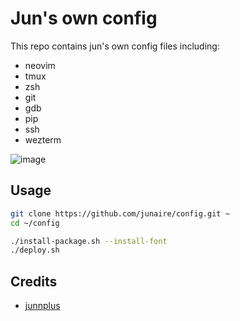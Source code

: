 # Jun's own config

This repo contains jun's own config files including:
- neovim
- tmux
- zsh
- git
- gdb
- pip
- ssh
- wezterm

![image](https://user-images.githubusercontent.com/77525145/182197836-68cae4bf-42d7-42e9-a97f-f1d8ace5d20b.png)

## Usage

```bash
git clone https://github.com/junaire/config.git ~
cd ~/config

./install-package.sh --install-font
./deploy.sh
```
## Credits

* [junnplus](https://github.com/junnplus/dotfiles)
